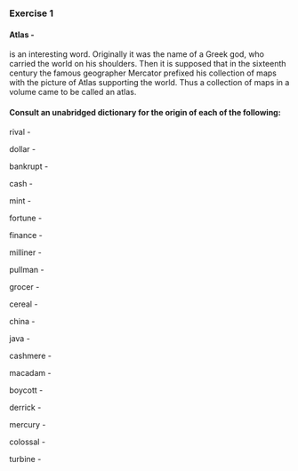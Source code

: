 
### Exercise 1

#### Atlas - 
is an interesting word. Originally it was the name of a Greek god, who carried the world on his shoulders. Then it is supposed that in the sixteenth century the famous geographer Mercator prefixed his collection of maps with the picture of Atlas supporting the world. Thus a collection of maps in a volume came to be called an atlas. 


#### Consult an unabridged dictionary for the origin of each of the following:

rival - 

dollar - 

bankrupt - 

cash - 

mint -

fortune - 

finance - 

milliner - 

pullman - 

grocer - 

cereal - 

china - 

java - 

cashmere - 

macadam - 

boycott -

derrick - 

mercury - 

colossal - 

turbine -
